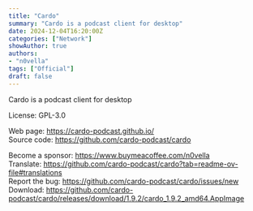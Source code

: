 ```yaml
---
title: "Cardo"
summary: "Cardo is a podcast client for desktop"
date: 2024-12-04T16:20:00Z
categories: ["Network"]
showAuthor: true
authors:
- "n0vella"
tags: ["Official"]
draft: false
---
```


Cardo is a podcast client for desktop

License: GPL-3.0 

Web page: <https://cardo-podcast.github.io/>  
Source code: <https://github.com/cardo-podcast/cardo>

Become a sponsor: <https://www.buymeacoffee.com/n0vella>  
Translate: <https://github.com/cardo-podcast/cardo?tab=readme-ov-file#translations>  
Report the bug: <https://github.com/cardo-podcast/cardo/issues/new>  
Download: <https://github.com/cardo-podcast/cardo/releases/download/1.9.2/cardo_1.9.2_amd64.AppImage>
